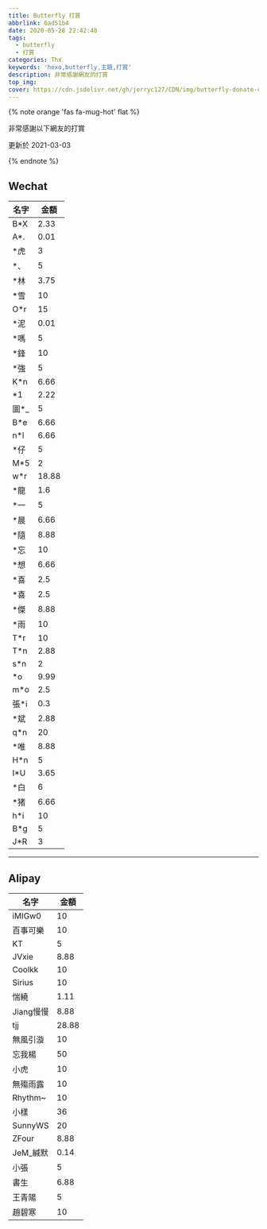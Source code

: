 ```yaml
---
title: Butterfly 打賞
abbrlink: 6ad51b4
date: 2020-05-28 22:42:48
tags: 
  - butterfly
  - 打賞
categories: Thx
keywords: 'hexo,butterfly,主題,打賞'
description: 非常感謝網友的打賞
top_img:
cover: https://cdn.jsdelivr.net/gh/jerryc127/CDN/img/butterfly-donate-cover.png
---
```


{% note orange 'fas fa-mug-hot' flat %}

非常感謝以下網友的打賞

更新於 2021-03-03

{% endnote %}

## Wechat

| 名字 | 金額  |
| ---- | ----- |
| B*X  | 2.33  |
| A*.  | 0.01  |
| *虎  | 3     |
| *、  | 5     |
| *林  | 3.75  |
| *雪  | 10    |
| O*r  | 15    |
| *泥  | 0.01  |
| *嗎  | 5     |
| *鋒  | 10    |
| *強  | 5     |
| K*n  | 6.66  |
| *1   | 2.22  |
| 圖*_ | 5     |
| B*e  | 6.66  |
| n*l  | 6.66  |
| *仔  | 5     |
| M*5  | 2     |
| w*r  | 18.88 |
| *龍  | 1.6   |
| *一  | 5     |
| *晨  | 6.66  |
| *隨  | 8.88  |
| *忘  | 10    |
| *想  | 6.66  |
| *喜  | 2.5   |
| *喜  | 2.5   |
| *傑  | 8.88  |
| *雨  | 10    |
| T*r  | 10    |
| T*n  | 2.88  |
| s*n  | 2     |
| *o   | 9.99  |
| m*o  | 2.5   |
| 張*i | 0.3   |
| *斌  | 2.88  |
| q*n  | 20    |
| *唯  | 8.88  |
| H*n  | 5     |
| I*U  | 3.65  |
| *白  | 6     |
| *猪  | 6.66  |
| h*i  | 10    |
| B*g  | 5     |
| J*R  | 3     |

<hr>

## Alipay

| 名字      | 金額  |
| --------- | ----- |
| iMIGw0    | 10    |
| 百事可樂  | 10    |
| KT        | 5     |
| JVxie     | 8.88  |
| Coolkk    | 10    |
| Sirius    | 10    |
| 惴繞      | 1.11  |
| Jiang慢慢 | 8.88  |
| tjj       | 28.88 |
| 無風引漩   | 10    |
| 忘我楊 | 50 |
| 小虎 | 10 |
| 無殤雨露 | 10 |
| Rhythm~ | 10 |
| 小樣 | 36 |
| SunnyWS | 20 |
| ZFour | 8.88 |
| JeM_緘默 | 0.14 |
| 小張 | 5 |
| 書生 | 6.88 |
| 王青陽 | 5 |
| 趙碧寒 | 10 |

